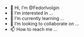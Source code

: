 - 👋 Hi, I’m @FedorIvolgin
- 👀 I’m interested in ...
- 🌱 I’m currently learning ...
- 💞️ I’m looking to collaborate on ...
- 📫 How to reach me ...

<!---
FedorIvolgin/FedorIvolgin is a ✨ special ✨ repository because its `README.md` (this file) appears on your GitHub profile.
You can click the Preview link to take a look at your changes.
--->
